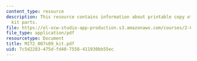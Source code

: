 ```yaml
---
content_type: resource
description: This resource contains information about printable copy of the 2.007
  kit parts.
file: https://ol-ocw-studio-app-production.s3.amazonaws.com/courses/2-007-design-and-manufacturing-i-spring-2009/7c5d2283475dfd407558411930bb55ec_MIT2_007s09_kit.pdf
file_type: application/pdf
resourcetype: Document
title: MIT2_007s09_kit.pdf
uid: 7c5d2283-475d-fd40-7558-411930bb55ec
---
```

